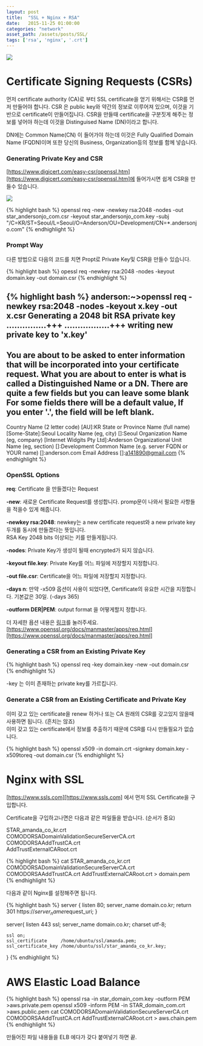 ```yaml
---
layout: post
title:  "SSL + Nginx + RSA"
date:   2015-11-25 01:00:00
categories: "network"
asset_path: /assets/posts/SSL/
tags: ['rsa', 'nginx', '.crt']
---
```

<div>
    <img src="{{ page.asset_path }}logo.jpg" class="img-responsive img-rounded">
</div>


# Certificate Signing Requests (CSRs)

먼저 certificate authority (CA)로 부터 SSL certificate을 얻기 위해서는 CSR를 먼저 만들어야 합니다.
CSR 은 public key와 약간의 정보로 이루어져 있으며, 이것을 기반으로 certificate이 만들어집니다.
CSR을 만들때 certificate을 구분짓게 해주는 정보를 넣어야 하는데 이것을 Distinguised Name (DN)이라고 합니다.

DN에는 Common Name(CN) 이 들어가야 하는데 이것은 Fully Qualified Domain Name (FQDN)이며 또한 
당신의 Business, Organization등의 정보를 함께 넣습니다. 


### Generating Private Key and CSR

[https://www.digicert.com/easy-csr/openssl.htm][https://www.digicert.com/easy-csr/openssl.htm]에 들어가시면 
쉽게 CSR을 만들수 있습니다.

<img src="{{ page.asset_path }}capture01.png" class="img-responsive img-rounded">

{% highlight bash %}
openssl req -new -newkey rsa:2048 -nodes -out star_andersonjo_com.csr -keyout star_andersonjo_com.key -subj "/C=KR/ST=Seoul/L=Seoul/O=Anderson/OU=Development/CN=*.andersonjo.com"
{% endhighlight %}

### Prompt Way

다른 방법으로 다음의 코드를 치면 Propt로 Private Key및 CSR을 만들수 있습니다.

{% highlight bash %}
opessl req -newkey rsa:2048 -nodes -keyout domain.key -out domain.csr
{% endhighlight %}

{% highlight bash %}
anderson:~>openssl req -newkey rsa:2048 -nodes -keyout x.key -out x.csr
Generating a 2048 bit RSA private key
...............+++
.................+++
writing new private key to 'x.key'
-----
You are about to be asked to enter information that will be incorporated
into your certificate request.
What you are about to enter is what is called a Distinguished Name or a DN.
There are quite a few fields but you can leave some blank
For some fields there will be a default value,
If you enter '.', the field will be left blank.
-----
Country Name (2 letter code) [AU]:KR
State or Province Name (full name) [Some-State]:Seoul
Locality Name (eg, city) []:Seoul
Organization Name (eg, company) [Internet Widgits Pty Ltd]:Anderson
Organizational Unit Name (eg, section) []:Development
Common Name (e.g. server FQDN or YOUR name) []:anderson.com
Email Address []:a141890@gmail.com
{% endhighlight %}

### OpenSSL Options

**req**: Certificate 을 만들겠다는 Request

**-new**: 새로운 Certificate Request를 생성합니다. promp문이 나와서 필요한 사항들을 적을수 있게 해줍니다.

**-newkey rsa:2048**: newkey는 a new certificate request와 a new private key 두개를 동시에 만들겠다는 뜻입니다.<br>
RSA Key 2048 bits 이상되는 키를 만들게됩니다.

**-nodes**: Private Key가 생성이 될때 encrypted가 되지 않습니다.

**-keyout file.key**: Private Key를 어느 파일에 저장할지 지정합니다.

**-out file.csr**: Certificate을 어느 파일에 저장할지 지정합니다.

**-days n**: 만약 -x509 옵션이 사용이 되었다면, Certificate의 유요한 시간을 지정합니다. 기본값은 30일. (-days 365)

**-outform DER\|PEM**: output format 을 어떻게할지 정합니다.

더 자세한 욥션 내용은 [링크][https://www.openssl.org/docs/manmaster/apps/req.html]를 눌러주세요.<br>
[https://www.openssl.org/docs/manmaster/apps/req.html][https://www.openssl.org/docs/manmaster/apps/req.html]



### Generating a CSR from an Existing Private Key

{% highlight bash %}
openssl req  -key domain.key -new -out domain.csr
{% endhighlight %}

-key 는 이미 존재하는 private key를 가르킵니다.

### Generate a CSR from an Existing Certificate and Private Key

이미 갖고 있는 certificate을 renew 하거나 또는 CA 원래의 CSR를 갖고있지 않을때 사용하면 됩니다. (흔치는 않죠)<br>
이미 갖고 있는 certificate에서 정보를 추출하기 때문에 CSR를 다시 만들필요가 없습니다.

{% highlight bash %}
openssl x509 -in domain.crt -signkey domain.key -x509toreq -out domain.csr
{% endhighlight %}
 
# Nginx with SSL

[https://www.ssls.com][https://www.ssls.com] 에서 먼저 SSL Certificate을 구입합니다.

Certificate을 구입하고나면은 다음과 같은 파일들을 받습니다. (순서가 중요)

STAR_amanda_co_kr.crt<br>
COMODORSADomainValidationSecureServerCA.crt<br>
COMODORSAAddTrustCA.crt<br>
AddTrustExternalCARoot.crt<br>


{% highlight bash %}
cat STAR_amanda_co_kr.crt COMODORSADomainValidationSecureServerCA.crt COMODORSAAddTrustCA.crt AddTrustExternalCARoot.crt > domain.pem
{% endhighlight %}

다음과 같이 Nginx를 설정해주면 됩니다.

{% highlight bash %}
server {
    listen         80;
    server_name    domain.co.kr;
    return         301 https://$server_name$request_uri;
}

server{
    listen 443 ssl;
    server_name domain.co.kr;
    charset utf-8;

    ssl on;
    ssl_certificate     /home/ubuntu/ssl/amanda.pem;
    ssl_certificate_key /home/ubuntu/ssl/star_amanda_co_kr.key;
}
{% endhighlight %}

# AWS Elastic Load Balance

{% highlight bash %}
openssl rsa -in star_domain_com.key -outform PEM >aws.private.pem
openssl x509 -inform PEM -in STAR_domain_com.crt >aws.public.pem
cat COMODORSADomainValidationSecureServerCA.crt COMODORSAAddTrustCA.crt AddTrustExternalCARoot.crt > aws.chain.pem
{% endhighlight %}

만들어진 파일 내용들을 ELB 에다가 갖다 붙여넣기 하면 끝.


[https://www.digicert.com/easy-csr/openssl.htm]: https://www.digicert.com/easy-csr/openssl.htm
[https://www.openssl.org/docs/manmaster/apps/req.html]: https://www.openssl.org/docs/manmaster/apps/req.html
[https://www.ssls.com]: https://www.ssls.com